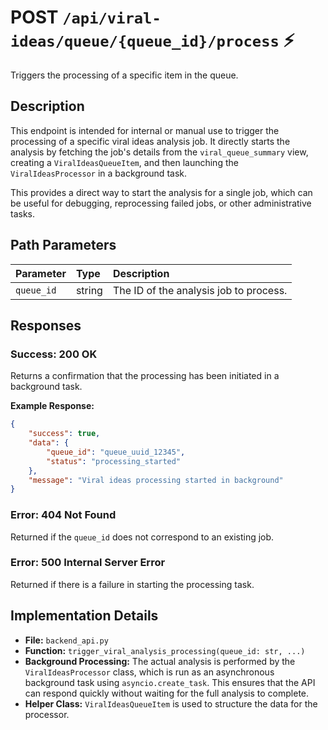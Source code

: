 # POST `/api/viral-ideas/queue/{queue_id}/process` ⚡

Triggers the processing of a specific item in the queue.

## Description

This endpoint is intended for internal or manual use to trigger the processing of a specific viral ideas analysis job. It directly starts the analysis by fetching the job's details from the `viral_queue_summary` view, creating a `ViralIdeasQueueItem`, and then launching the `ViralIdeasProcessor` in a background task.

This provides a direct way to start the analysis for a single job, which can be useful for debugging, reprocessing failed jobs, or other administrative tasks.

## Path Parameters

| Parameter  | Type   | Description                            |
| :--------- | :----- | :------------------------------------- |
| `queue_id` | string | The ID of the analysis job to process. |

## Responses

### Success: 200 OK

Returns a confirmation that the processing has been initiated in a background task.

**Example Response:**

```json
{
    "success": true,
    "data": {
        "queue_id": "queue_uuid_12345",
        "status": "processing_started"
    },
    "message": "Viral ideas processing started in background"
}
```

### Error: 404 Not Found

Returned if the `queue_id` does not correspond to an existing job.

### Error: 500 Internal Server Error

Returned if there is a failure in starting the processing task.

## Implementation Details

-   **File:** `backend_api.py`
-   **Function:** `trigger_viral_analysis_processing(queue_id: str, ...)`
-   **Background Processing:** The actual analysis is performed by the `ViralIdeasProcessor` class, which is run as an asynchronous background task using `asyncio.create_task`. This ensures that the API can respond quickly without waiting for the full analysis to complete.
-   **Helper Class:** `ViralIdeasQueueItem` is used to structure the data for the processor.
